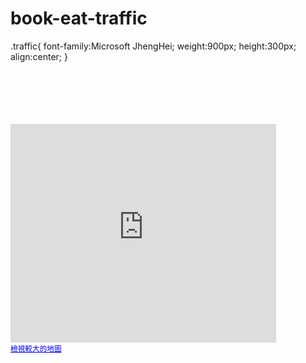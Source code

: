 # book-eat-traffic
.traffic{
font-family:Microsoft JhengHei;
weight:900px;
height:300px;
align:center;
}

<body>
<div class="traffic">

 <br>
 <br>
 <br>
 <br>
 <br>
   <iframe width="425" height="350" frameborder="0" scrolling="no" marginheight="0" marginwidth="0" src="http://maps.google.com.tw/maps?f=q&source=s_q&hl=zh-TW&q=%E7%B8%BD%E7%B5%B1%E5%BA%9C,+100%E5%8F%B0%E5%8C%97%E5%B8%82%E4%B8%AD%E6%AD%A3%E5%8D%80&sll=23.63446,120.970459&sspn=6.790273,14.216309&ie=UTF8&cd=1&geocode=FX8VfgEduSE-Bw&split=0&ll=25.050224,121.5166&spn=0.003281,0.006942&z=14&iwloc=A&brcurrent=3,0x3442a99bd01ebdad:0x458a79ce636a724&output=embed"></iframe><br>
<small><a href="http://maps.google.com.tw/maps?f=q&source=embed&hl=zh-TW&q=%E7%B8%BD%E7%B5%B1%E5%BA%9C,+100%E5%8F%B0%E5%8C%97%E5%B8%82%E4%B8%AD%E6%AD%A3%E5%8D%80&sll=23.63446,120.970459&sspn=6.790273,14.216309&ie=UTF8&cd=1&geocode=FX8VfgEduSE-Bw&split=0&ll=25.050224,121.5166&spn=0.003281,0.006942&z=14&iwloc=A&brcurrent=3,0x3442a99bd01ebdad:0x458a79ce636a724" style="color:#0000FF;text-align:left">檢視較大的地圖</a></small>
     </div>


</body>

